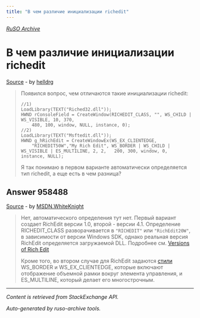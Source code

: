 ```yaml
---
title: "В чем различие инициализации richedit"
---
```

<p><i><a href="https://github.com/MSDN-WhiteKnight/ruso-archive/">RuSO Archive</a></i></p>
<h1>В чем различие инициализации richedit</h1>
<p><a href="https://ru.stackoverflow.com/questions/958137/%d0%92-%d1%87%d0%b5%d0%bc-%d1%80%d0%b0%d0%b7%d0%bb%d0%b8%d1%87%d0%b8%d0%b5-%d0%b8%d0%bd%d0%b8%d1%86%d0%b8%d0%b0%d0%bb%d0%b8%d0%b7%d0%b0%d1%86%d0%b8%d0%b8-richedit">Source</a> - by <a href="https://ru.stackoverflow.com/users/219483/helldrg">helldrg</a></p>
<blockquote>
<p>Появился вопрос, чем отличаются такие инициализации richedit:</p>

<pre><code>//1)
LoadLibrary(TEXT("Riched32.dll")); 
HWND rConsoleField = CreateWindow(RICHEDIT_CLASS, "", WS_CHILD | WS_VISIBLE, 10, 370,
    480, 100, window, NULL, instance, 0);
//2)
LoadLibrary(TEXT("Msftedit.dll"));
HWND g_hRichEdit = CreateWindowEx(WS_EX_CLIENTEDGE,
    "RICHEDIT50W","My Rich Edit", WS_BORDER | WS_CHILD | WS_VISIBLE | ES_MULTILINE, 2, 2,   200, 300, window, 0, instance, NULL);
</code></pre>

<p>Я так понимаю в первом варианте автоматически определяется тип richedit, а еще есть в чем разница?</p>

</blockquote>
<h2>Answer 958488</h2>
<p><a href="https://ru.stackoverflow.com/a/958488/">Source</a> - by <a href="https://ru.stackoverflow.com/users/240512/msdn-whiteknight">MSDN.WhiteKnight</a></p>
<blockquote>
<p>Нет, автоматического определения тут нет. Первый вариант создает RichEdit версии 1.0, второй - версии 4.1. Определение RICHEDIT_CLASS разворачивается в <code>"RICHEDIT"</code> или <code>"RichEdit20W"</code>, в зависимости от версии Windows SDK, однако реальная версия RichEdit определяется загружаемой DLL. Подробнее см. <a href="https://docs.microsoft.com/en-us/windows/desktop/controls/about-rich-edit-controls#versions-of-rich-edit" rel="nofollow noreferrer">Versions of Rich Edit</a></p>

<p>Кроме того, во втором случае для RichEdit задаются <a href="https://docs.microsoft.com/en-us/windows/desktop/winmsg/constants" rel="nofollow noreferrer">стили</a> WS_BORDER и WS_EX_CLIENTEDGE, которые включают отображение объемной рамки вокруг элемента управления, и ES_MULTILINE, который делает его многострочным.</p>

</blockquote>
<hr/>
<p><i>Content is retrieved from StackExchange API. </i></p>
<p><i>Auto-generated by ruso-archive tools. </i></p>
